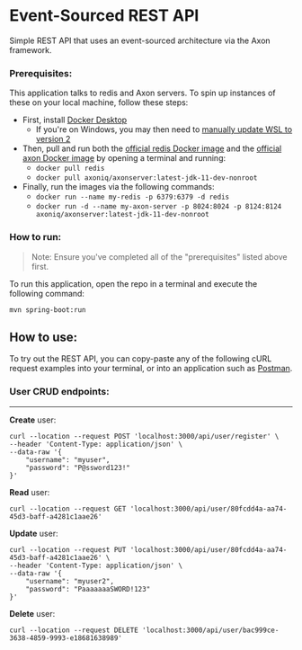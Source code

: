 # **Event-Sourced REST API**

Simple REST API that uses an event-sourced architecture via the Axon framework.

### **Prerequisites:**

This application talks to redis and Axon servers. To spin up instances of these on your local machine, follow these steps:

- First, install [Docker Desktop](https://www.docker.com/products/docker-desktop)
    - If you're on Windows, you may then need to [manually update WSL to version 2](https://docs.microsoft.com/en-us/windows/wsl/install-manual#step-4---download-the-linux-kernel-update-package)
- Then, pull and run both the [official redis Docker image](https://hub.docker.com/_/redis) and the [official axon Docker image](https://hub.docker.com/r/axoniq/axonserver) by opening a terminal and running:
    - `docker pull redis`
    - `docker pull axoniq/axonserver:latest-jdk-11-dev-nonroot`
- Finally, run the images via the following commands:
    - `docker run --name my-redis -p 6379:6379 -d redis`
    - `docker run -d --name my-axon-server -p 8024:8024 -p 8124:8124 axoniq/axonserver:latest-jdk-11-dev-nonroot`

### **How to run:**

> Note: Ensure you've completed all of the "prerequisites" listed above first.

To run this application, open the repo in a terminal and execute the following command:

```
mvn spring-boot:run
```

## **How to use:**

To try out the REST API, you can copy-paste any of the following cURL request examples into your terminal, or into an application such as [Postman](https://www.postman.com/).

### User CRUD endpoints:

________________

**Create** user:

```
curl --location --request POST 'localhost:3000/api/user/register' \
--header 'Content-Type: application/json' \
--data-raw '{
    "username": "myuser",
    "password": "P@ssword123!"
}'
```

**Read** user:

```
curl --location --request GET 'localhost:3000/api/user/80fcdd4a-aa74-45d3-baff-a4281c1aae26'
```

**Update** user:

```
curl --location --request PUT 'localhost:3000/api/user/80fcdd4a-aa74-45d3-baff-a4281c1aae26' \
--header 'Content-Type: application/json' \
--data-raw '{
    "username": "myuser2",
    "password": "PaaaaaaaSWORD!123"
}'
```

**Delete** user:

```
curl --location --request DELETE 'localhost:3000/api/user/bac999ce-3638-4859-9993-e18681638989'
```
